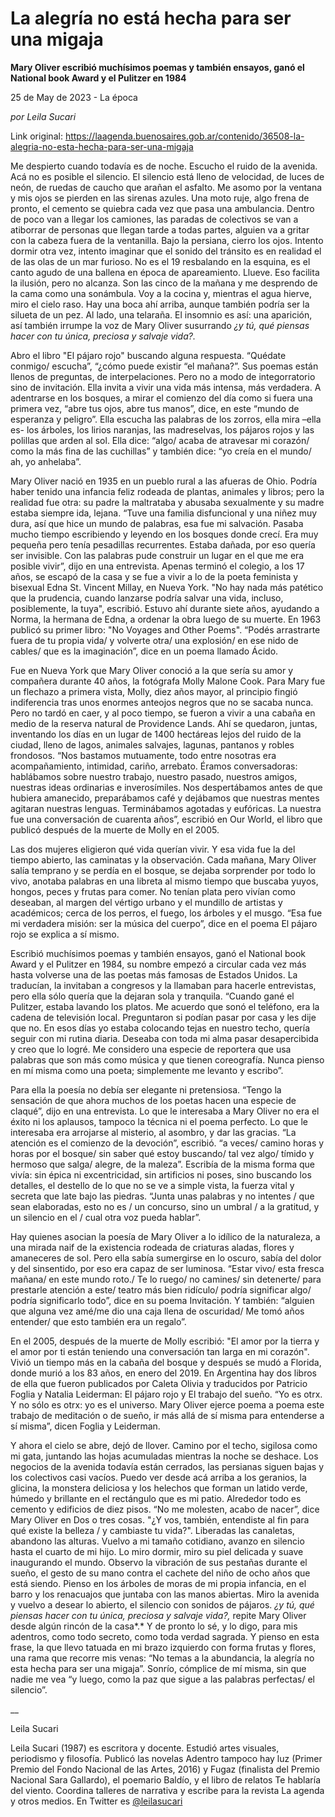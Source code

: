# La alegría no está hecha para ser una migaja

**Mary Oliver escribió muchísimos poemas y también ensayos, ganó el National book Award y el Pulitzer en 1984**

25 de May de 2023 - La época

_por Leila Sucari_

Link original: https://laagenda.buenosaires.gob.ar/contenido/36508-la-alegria-no-esta-hecha-para-ser-una-migaja



Me despierto cuando todavía es de noche. Escucho el ruido de la avenida. Acá no es posible el silencio. El silencio está lleno de velocidad, de luces de neón, de ruedas de caucho que arañan el asfalto. Me asomo por la ventana y mis ojos se pierden en las sirenas azules. Una moto ruje, algo frena de pronto, el cemento se quiebra cada vez que pasa una ambulancia. Dentro de poco van a llegar los camiones, las paradas de colectivos se van a atiborrar de personas que llegan tarde a todas partes, alguien va a gritar con la cabeza fuera de la ventanilla. Bajo la persiana, cierro los ojos. Intento dormir otra vez, intento imaginar que el sonido del tránsito es en realidad el de las olas de un mar furioso. No es el 19 resbalando en la esquina, es el canto agudo de una ballena en época de apareamiento. Llueve. Eso facilita la ilusión, pero no alcanza. Son las cinco de la mañana y me desprendo de la cama como una sonámbula. Voy a la cocina y, mientras el agua hierve, miro el cielo raso. Hay una boca ahí arriba, aunque también podría ser la silueta de un pez. Al lado, una telaraña. El insomnio es así: una aparición, así también irrumpe la voz de Mary Oliver susurrando *¿y tú, qué piensas hacer con tu única, preciosa y salvaje vida?.*




Abro el libro "El pájaro rojo" buscando alguna respuesta. “Quédate conmigo/ escucha”, “¿cómo puede existir “el mañana?”. Sus poemas están llenos de preguntas, de interpelaciones. Pero no a modo de integorratorio sino de invitación. Ella invita a vivir una vida más intensa, más verdadera. A adentrarse en los bosques, a mirar el comienzo del día como si fuera una primera vez, “abre tus ojos, abre tus manos”, dice, en este “mundo de esperanza y peligro”. Ella escucha las palabras de los zorros, ella mira –ella es- los árboles, los lirios naranjas, las madreselvas, los pájaros rojos y las polillas que arden al sol. Ella dice: “algo/ acaba de atravesar mi corazón/ como la más fina de las cuchillas” y también dice: “yo creía en el mundo/ ah, yo anhelaba”.




Mary Oliver nació en 1935 en un pueblo rural a las afueras de Ohio. Podría haber tenido una infancia feliz rodeada de plantas, animales y libros; pero la realidad fue otra: su padre la maltrataba y abusaba sexualmente y su madre estaba siempre ida, lejana. “Tuve una familia disfuncional y una niñez muy dura, así que hice un mundo de palabras, esa fue mi salvación. Pasaba mucho tiempo escribiendo y leyendo en los bosques donde crecí. Era muy pequeña pero tenía pesadillas recurrentes. Estaba dañada, por eso quería ser invisible. Con las palabras pude construir un lugar en el que me era posible vivir”, dijo en una entrevista. Apenas terminó el colegio, a los 17 años, se escapó de la casa y se fue a vivir a lo de la poeta feminista y bisexual Edna St. Vincent Millay, en Nueva York. "No hay nada más patético que la prudencia, cuando lanzarse podría salvar una vida, incluso, posiblemente, la tuya", escribió. Estuvo ahí durante siete años, ayudando a Norma, la hermana de Edna, a ordenar la obra luego de su muerte. En 1963 publicó su primer libro: "No Voyages and Other Poems". “Podés arrastrarte fuera de tu propia vida/ y volverte otra/ una explosión/ en ese nido de cables/ que es la imaginación”, dice en un poema llamado Ácido.




Fue en Nueva York que Mary Oliver conoció a la que sería su amor y compañera durante 40 años, la fotógrafa Molly Malone Cook. Para Mary fue un flechazo a primera vista, Molly, diez años mayor, al principio fingió indiferencia tras unos enormes anteojos negros que no se sacaba nunca. Pero no tardó en caer, y al poco tiempo, se fueron a vivir a una cabaña en medio de la reserva natural de Providence Lands. Ahí se quedaron, juntas, inventando los días en un lugar de 1400 hectáreas lejos del ruido de la ciudad, lleno de lagos, animales salvajes, lagunas, pantanos y robles frondosos. “Nos bastamos mutuamente, todo entre nosotras era acompañamiento, intimidad, cariño, arrebato. Éramos conversadoras: hablábamos sobre nuestro trabajo, nuestro pasado, nuestros amigos, nuestras ideas ordinarias e inverosímiles. Nos despertábamos antes de que hubiera amanecido, preparábamos café y dejábamos que nuestras mentes agitaran nuestras lenguas. Terminábamos agotadas y eufóricas. La nuestra fue una conversación de cuarenta años”, escribió en Our World, el libro que publicó después de la muerte de Molly en el 2005.




Las dos mujeres eligieron qué vida querían vivir. Y esa vida fue la del tiempo abierto, las caminatas y la observación. Cada mañana, Mary Oliver salía temprano y se perdía en el bosque, se dejaba sorprender por todo lo vivo, anotaba palabras en una libreta al mismo tiempo que buscaba yuyos, hongos, peces y frutas para comer. No tenían plata pero vivían como deseaban, al margen del vértigo urbano y el mundillo de artistas y académicos; cerca de los perros, el fuego, los árboles y el musgo. “Esa fue mi verdadera misión: ser la música del cuerpo”, dice en el poema El pájaro rojo se explica a sí mismo.




Escribió muchísimos poemas y también ensayos, ganó el National book Award y el Pulitzer en 1984, su nombre empezó a circular cada vez más hasta volverse una de las poetas más famosas de Estados Unidos. La traducían, la invitaban a congresos y la llamaban para hacerle entrevistas, pero ella sólo quería que la dejaran sola y tranquila. “Cuando gané el Pulitzer, estaba lavando los platos. Me acuerdo que sonó el teléfono, era la cadena de televisión local. Preguntaron si podían pasar por casa y les dije que no. En esos días yo estaba colocando tejas en nuestro techo, quería seguir con mi rutina diaria. Deseaba con toda mi alma pasar desapercibida y creo que lo logré. Me considero una especie de reportera que usa palabras que son más como música y que tienen coreografía. Nunca pienso en mí misma como una poeta; simplemente me levanto y escribo”.




Para ella la poesía no debía ser elegante ni pretensiosa. “Tengo la sensación de que ahora muchos de los poetas hacen una especie de claqué”, dijo en una entrevista. Lo que le interesaba a Mary Oliver no era el éxito ni los aplausos, tampoco la técnica ni el poema perfecto. Lo que le interesaba era arrojarse al misterio, al asombro, y dar las gracias. “La atención es el comienzo de la devoción”, escribió. “a veces/ camino horas y horas por el bosque/ sin saber qué estoy buscando/ tal vez algo/ tímido y hermoso que salga/ alegre, de la maleza”. Escribía de la misma forma que vivía: sin épica ni excentricidad, sin artificios ni poses, sino buscando los detalles, el destello de lo que no se ve a simple vista, la fuerza vital y secreta que late bajo las piedras. “Junta unas palabras y no intentes / que sean elaboradas, esto no es / un concurso, sino un umbral / a la gratitud, y un silencio en el / cual otra voz pueda hablar”.




Hay quienes asocian la poesía de Mary Oliver a lo idílico de la naturaleza, a una mirada naif de la existencia rodeada de criaturas aladas, flores y amaneceres de sol. Pero ella sabía sumergirse en lo oscuro, sabía del dolor y del sinsentido, por eso era capaz de ser luminosa. “Estar vivo/ esta fresca mañana/ en este mundo roto./ Te lo ruego/ no camines/ sin detenerte/ para prestarle atención a este/ teatro más bien ridículo/ podría significar algo/ podría significarlo todo”, dice en su poema Invitación. Y también: “alguien que alguna vez amé/me dio una caja llena de oscuridad/ Me tomó años entender/ que esto también era un regalo”.




En el 2005, después de la muerte de Molly escribió: "El amor por la tierra y el amor por ti están teniendo una conversación tan larga en mi corazón". Vivió un tiempo más en la cabaña del bosque y después se mudó a Florida, donde murió a los 83 años, en enero del 2019. En Argentina hay dos libros de ella que fueron publicados por Caleta Olivia y traducidos por Patricio Foglia y Natalia Leiderman: El pájaro rojo y El trabajo del sueño. “Yo es otrx. Y no sólo es otrx: yo es el universo. Mary Oliver ejerce poema a poema este trabajo de meditación o de sueño, ir más allá de sí misma para entenderse a sí misma”, dicen Foglia y Leiderman.




Y ahora el cielo se abre, dejó de llover. Camino por el techo, sigilosa como mi gata, juntando las hojas acumuladas mientras la noche se deshace. Los negocios de la avenida todavía están cerrados, las persianas siguen bajas y los colectivos casi vacíos. Puedo ver desde acá arriba a los geranios, la glicina, la monstera deliciosa y los helechos que forman un latido verde, húmedo y brillante en el rectángulo que es mi patio. Alrededor todo es cemento y edificios de diez pisos. “No me molesten, acabo de nacer”, dice Mary Oliver en Dos o tres cosas. "¿Y vos, también, entendiste al fin para qué existe la belleza / y cambiaste tu vida?". Liberadas las canaletas, abandono las alturas. Vuelvo a mi tamaño cotidiano, avanzo en silencio hasta el cuarto de mi hijo. Lo miro dormir, miro su piel delicada y suave inaugurando el mundo. Observo la vibración de sus pestañas durante el sueño, el gesto de su mano contra el cachete del niño de ocho años que está siendo. Pienso en los árboles de moras de mi propia infancia, en el barro y los renacuajos que juntaba con las manos abiertas. Miro la avenida y vuelvo a desear lo abierto, el silencio con sonidos de pájaros. *¿y tú, qué piensas hacer con tu única, preciosa y salvaje vida?,* repite Mary Oliver desde algún rincón de la casa*.* Y de pronto lo sé, y lo digo, para mis adentros, como todo secreto, como toda verdad sagrada. Y pienso en esta frase, la que llevo tatuada en mi brazo izquierdo con forma frutas y flores, una rama que recorre mis venas: “No temas a la abundancia, la alegría no esta hecha para ser una migaja”. Sonrío, cómplice de mí misma, sin que nadie me vea “y luego, como la paz que sigue a las palabras perfectas/ el silencio”.




\_\_




Leila Sucari




Leila Sucari (1987) es escritora y docente. Estudió artes visuales, periodismo y filosofía. Publicó las novelas Adentro tampoco hay luz (Primer Premio del Fondo Nacional de las Artes, 2016) y Fugaz (finalista del Premio Nacional Sara Gallardo), el poemario Baldío, y el libro de relatos Te hablaría del viento. Coordina talleres de narrativa y escribe para la revista La agenda y otros medios. En Twitter es [@leilasucari](https://twitter.com/leilasucari)




